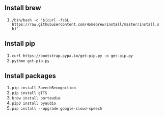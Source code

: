 ## Install brew
1) `/bin/bash -c "$(curl -fsSL https://raw.githubusercontent.com/Homebrew/install/master/install.sh)"`

## Install pip
1) `curl https://bootstrap.pypa.io/get-pip.py -o get-pip.py`
2) `python get-pip.py`

## Install packages
1) `pip install SpeechRecognition`
2) `pip install gTTS`
3) `brew install portaudio`
4) `pip3 install pyaudio`
5) `pip install --upgrade google-cloud-speech`